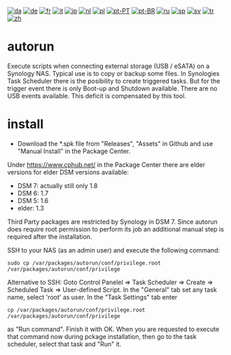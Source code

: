 [![da](https://flagcdn.com/w20/dk.png)](https://github.com/schmidhorst/synology-autorun/blob/main/README.da.md)
[![de](https://flagcdn.com/w20/de.png)](https://github.com/schmidhorst/synology-autorun/blob/main/README.de.md)
[![fr](https://flagcdn.com/w20/fr.png)](https://github.com/schmidhorst/synology-autorun/blob/main/README.fr.md)
[![it](https://flagcdn.com/w20/it.png)](https://github.com/schmidhorst/synology-autorun/blob/main/README.it.md)
[![jp](https://flagcdn.com/w20/jp.png)](https://github.com/schmidhorst/synology-autorun/blob/main/README.jp.md)
[![nl](https://flagcdn.com/w20/nl.png)](https://github.com/schmidhorst/synology-autorun/blob/main/README.nl.md)
[![pl](https://flagcdn.com/w20/pl.png)](https://github.com/schmidhorst/synology-autorun/blob/main/README.pl.md)
[![pt-PT](https://flagcdn.com/w20/pt.png)](https://github.com/schmidhorst/synology-autorun/blob/main/README.pt-PT.md)
[![pt-BR](https://flagcdn.com/w20/br.png)](https://github.com/schmidhorst/synology-autorun/blob/main/README.pt-BR.md)
[![ru](https://flagcdn.com/w20/ru.png)](https://github.com/schmidhorst/synology-autorun/blob/main/README.ru.md)
[![sp](https://flagcdn.com/w20/es.png)](https://github.com/schmidhorst/synology-autorun/blob/main/README.sp.md)
[![sv](https://flagcdn.com/w20/sv.png)](https://github.com/schmidhorst/synology-autorun/blob/main/README.sv.md)
[![tr](https://flagcdn.com/w20/tr.png)](https://github.com/schmidhorst/synology-autorun/blob/main/README.tr.md)
[![zh](https://flagcdn.com/w20/cn.png)](https://github.com/schmidhorst/synology-autorun/blob/main/README.zh.md)

# autorun
Execute scripts when connecting external storage (USB / eSATA) on a Synology NAS. Typical use is to copy or backup some files. 
In Synologies Task Scheduler there is the posibility to create triggered tasks. But for the trigger event there is only Boot-up and Shutdown available. There are no USB events available. This deficit is compensated by this tool.  

# install
* Download the *.spk file from "Releases", "Assets" in Github and use "Manual Install" in the Package Center.

Under https://www.cphub.net/ in the Package Center there are elder versions for elder DSM versions available:
* DSM 7: actually still only 1.8
* DSM 6: 1.7
* DSM 5: 1.6
* elder: 1.3

Third Party packages are restricted by Synology in DSM 7. Since autorun does require root 
permission to perform its job an additional manual step is required after the installation.

SSH to your NAS (as an admin user) and execute the following command:

```shell
sudo cp /var/packages/autorun/conf/privilege.root /var/packages/autorun/conf/privilege
```
Alternative to SSH: 
Goto Control Panelel => Task Scheduler => Create => Scheduled Task => User-defined Script. In the "General" tab set any task name, select 'root' as user. In the "Task Settings" tab enter  
```shell
cp /var/packages/autorun/conf/privilege.root /var/packages/autorun/conf/privilege
```
as "Run command". Finish it with OK. When you are requested to execute that command now during pckage installation, then go to the task scheduler, select that task and "Run" it. 

